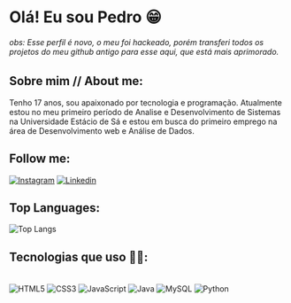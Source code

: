 # Olá! Eu sou Pedro 😁

###### obs: Esse perfil é novo, o meu foi hackeado, porém transferi todos os projetos do meu github antigo para esse aqui, que está mais aprimorado.

## Sobre mim // About me:
Tenho 17 anos, sou apaixonado por tecnologia e programação. Atualmente estou no meu primeiro período de Analise e Desenvolvimento de Sistemas na Universidade Estácio de Sá e estou em busca do primeiro emprego na área de Desenvolvimento web e Análise de Dados.

## Follow me:

[![Instagram](https://img.shields.io/badge/Instagram-E4405F?style=for-the-badge&logo=instagram&logoColor=white)](https://www.instagram.com/pedroo.mdm/)
[![Linkedin](https://img.shields.io/badge/LinkedIn-0077B5?style=for-the-badge&logo=linkedin&logoColor=white)](https://www.linkedin.com/in/pedro-marques-6295242ba/)

## Top Languages:

![Top Langs](https://github-readme-stats.vercel.app/api/top-langs/?username=P3droVMarques&hide_progress=true&theme=neon)

## Tecnologias que uso 👨‍💻:

<div style="display: inline_block"><br/>
<img align="center" alt="HTML5" src="https://img.shields.io/badge/HTML5-E34F26?style=for-the-badge&logo=html5&logoColor=white"/>
<img align="center" alt="CSS3" src="https://img.shields.io/badge/CSS3-1572B6?style=for-the-badge&logo=css3&logoColor=white"/>
<img align="center" alt="JavaScript" src="https://img.shields.io/badge/JavaScript-F7DF1E?style=for-the-badge&logo=javascript&logoColor=black"/>
<img align="center" alt="Java" src="https://img.shields.io/badge/Java-ED8B00?style=for-the-badge&logo=openjdk&logoColor=white"/>
<img align="center" alt="MySQL" src="https://img.shields.io/badge/MySQL-005C84?style=for-the-badge&logo=mysql&logoColor=white"/>
<img align="center" alt="Python" src="https://img.shields.io/badge/Python-14354C?style=for-the-badge&logo=python&logoColor=white"/>
</div>
